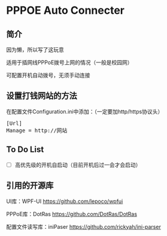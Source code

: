 # PPPOE Auto Connecter

## 简介

因为懒，所以写了这玩意

适用于插网线PPPoE拨号上网的情况（一般是校园网）

可配置开机自动拨号，无须手动连接

## 设置打钱网站的方法

在配置文件Configuration.ini中添加：（一定要加http/https协议头）

 <pre>[Url]
Manage = http://网站</pre> 

## To Do List

- [ ] 高优先级的开机自启动（目前开机后过一会才会启动）

## 引用的开源库

UI库：WPF-UI https://github.com/lepoco/wpfui

PPPoE库：DotRas https://github.com/DotRas/DotRas

配置文件读写库：iniPaser https://github.com/rickyah/ini-parser